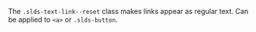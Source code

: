 The `.slds-text-link--reset` class makes links appear as regular text. Can be applied to `<a>` or `.slds-button`.
